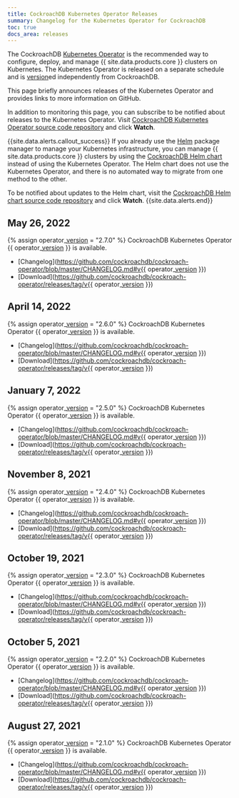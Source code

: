 ```yaml
---
title: CockroachDB Kubernetes Operator Releases
summary: Changelog for the Kubernetes Operator for CockroachDB
toc: true
docs_area: releases
---
```


The CockroachDB [Kubernetes Operator](/docs/{{site.[version](cluster-settings.html#setting-version)s["stable"]}}/kubernetes-overview.html) is the recommended way to configure, deploy, and manage {{ site.data.products.core }} clusters on Kubernetes. The Kubernetes Operator is released on a separate schedule and is [version](cluster-settings.html#setting-version)ed independently from CockroachDB.

This page briefly announces releases of the Kubernetes Operator and provides links to more information on GitHub.

In addition to monitoring this page, you can subscribe to be notified about releases to the Kubernetes Operator. Visit [CockroachDB Kubernetes Operator source code repository](https://github.com/cockroachdb/cockroach-operator) and click **Watch**.

{{site.data.alerts.callout_success}}
If you already use the [Helm](https://helm.sh/) package manager to manage your Kubernetes infrastructure, you can manage {{ site.data.products.core }} clusters by using the [CockroachDB Helm chart](https://github.com/cockroachdb/helm-charts/tree/master/cockroachdb) instead of using the Kubernetes Operator. The Helm chart does not use the Kubernetes Operator, and there is no automated way to migrate from one method to the other.

To be notified about updates to the Helm chart, visit the [CockroachDB Helm chart source code repository](https://github.com/cockroachdb/helm-charts/tree/master/cockroachdb) and click **Watch**.
{{site.data.alerts.end}}

<!-- Copy the top section below and bump the variable -->

## May 26, 2022

{% assign operator_[version](cluster-settings.html#setting-version) = "2.7.0" %}
CockroachDB Kubernetes Operator {{ operator_[version](cluster-settings.html#setting-version) }} is available.

- [Changelog](https://github.com/cockroachdb/cockroach-operator/blob/master/CHANGELOG.md#v{{ operator_[version](cluster-settings.html#setting-version) }})
- [Download](https://github.com/cockroachdb/cockroach-operator/releases/tag/v{{ operator_[version](cluster-settings.html#setting-version) }})

## April 14, 2022

{% assign operator_[version](cluster-settings.html#setting-version) = "2.6.0" %}
CockroachDB Kubernetes Operator {{ operator_[version](cluster-settings.html#setting-version) }} is available.

- [Changelog](https://github.com/cockroachdb/cockroach-operator/blob/master/CHANGELOG.md#v{{ operator_[version](cluster-settings.html#setting-version) }})
- [Download](https://github.com/cockroachdb/cockroach-operator/releases/tag/v{{ operator_[version](cluster-settings.html#setting-version) }})

## January 7, 2022

{% assign operator_[version](cluster-settings.html#setting-version) = "2.5.0" %}
CockroachDB Kubernetes Operator {{ operator_[version](cluster-settings.html#setting-version) }} is available.

- [Changelog](https://github.com/cockroachdb/cockroach-operator/blob/master/CHANGELOG.md#v{{ operator_[version](cluster-settings.html#setting-version) }})
- [Download](https://github.com/cockroachdb/cockroach-operator/releases/tag/v{{ operator_[version](cluster-settings.html#setting-version) }})

## November 8, 2021

{% assign operator_[version](cluster-settings.html#setting-version) = "2.4.0" %}
CockroachDB Kubernetes Operator {{ operator_[version](cluster-settings.html#setting-version) }} is available.

- [Changelog](https://github.com/cockroachdb/cockroach-operator/blob/master/CHANGELOG.md#v{{ operator_[version](cluster-settings.html#setting-version) }})
- [Download](https://github.com/cockroachdb/cockroach-operator/releases/tag/v{{ operator_[version](cluster-settings.html#setting-version) }})

## October 19, 2021

{% assign operator_[version](cluster-settings.html#setting-version) = "2.3.0" %}
CockroachDB Kubernetes Operator {{ operator_[version](cluster-settings.html#setting-version) }} is available.

- [Changelog](https://github.com/cockroachdb/cockroach-operator/blob/master/CHANGELOG.md#v{{ operator_[version](cluster-settings.html#setting-version) }})
- [Download](https://github.com/cockroachdb/cockroach-operator/releases/tag/v{{ operator_[version](cluster-settings.html#setting-version) }})

## October 5, 2021

{% assign operator_[version](cluster-settings.html#setting-version) = "2.2.0" %}
CockroachDB Kubernetes Operator {{ operator_[version](cluster-settings.html#setting-version) }} is available.

- [Changelog](https://github.com/cockroachdb/cockroach-operator/blob/master/CHANGELOG.md#v{{ operator_[version](cluster-settings.html#setting-version) }})
- [Download](https://github.com/cockroachdb/cockroach-operator/releases/tag/v{{ operator_[version](cluster-settings.html#setting-version) }})

## August 27, 2021

{% assign operator_[version](cluster-settings.html#setting-version) = "2.1.0" %}
CockroachDB Kubernetes Operator {{ operator_[version](cluster-settings.html#setting-version) }} is available.

- [Changelog](https://github.com/cockroachdb/cockroach-operator/blob/master/CHANGELOG.md#v{{ operator_[version](cluster-settings.html#setting-version) }})
- [Download](https://github.com/cockroachdb/cockroach-operator/releases/tag/v{{ operator_[version](cluster-settings.html#setting-version) }})
